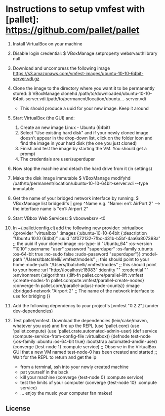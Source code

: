 # Instructions to setup vmfest with [pallet]: https://github.com/pallet/pallet
1. Install VirtualBox on your machine
2. Disable login credential: 
        $ VBoxManage setproperty websrvauthlibrary null
3. Download and uncompress the following image https://s3.amazonaws.com/vmfest-images/ubuntu-10-10-64bit-server.vdi.gz
4. Clone the image to the directory where you want it to be permanently stored:
        $ VBoxManage clonehd /path/to/downloaded/ubuntu-10-10-64bit-server.vdi /path/to/permanent/location/ubuntu...-server.vdi
    * This should produce a uuid for your new image. Keep it around
5. Start VirtualBox (the GUI) and:
    1. Create an new image Linux - Ubuntu (64bit)
    2. Select "Use existing hard disk" and if your newly cloned image doesn't appear in the drop-down list, click on the folder icon and find the image in your hard disk (the one you just cloned)
    3. Finish and test the image by starting the VM. You should get a prompt
    4. The credentials are user/superduper
5. Now stop the machine and detach the hard drive from it (in settings)
6. Make the disk image immutable
        $ VBoxManage modifyhd /path/to/permanent/location/ubuntu-10-10-64bit-server.vdi --type immutable
6. Get the name of your bridged network interface by running: 
        $ VBoxManage list bridgedifs | grep ^Name 
    e.g. "Name: en1: AirPort 2"  --> the interface name is "en1: Airport 2"
7. Start VBbox Web Services: 
        $ vboxwebsrv -t0
8. In ~/.pallet/config.clj add the following new provider:
        :virtualbox 
         {:provider "virtualbox"
          :images
           {:ubuntu-10-10-64bit
            {:description "Ubuntu 10.10 (64bit)"
             :uuid "4f072132-7fbc-431b-b5bf-4aa6a807398a" ;; the uuid if your cloned image
             :os-type-id "Ubuntu_64"
             :os-version "10.10"
             :username "user"
             :password "superduper"
             :os-family :ubuntu
             :os-64-bit true
             :no-sudo false
             :sudo-password "superduper"}}
         :model-path "/Users/tbatchlelli/.vmfest/models" ;; this should point to your home
         :node-path "/Users/tbatchelli/.vmfest/nodes" ;; this should point to your home
         :url "http://localhost:18083"
         :identity ""
         :credential ""
         :environment
          {:algorithms
           {:lift-fn pallet.core/parallel-lift
            :vmfest {:create-nodes-fn pallet.compute.vmfest/parallel-create-nodes}
            :converge-fn pallet.core/parallel-adjust-node-counts}}
           :image
            {:bridged-network "Airport 2" ;; The name of the network interface to use for bridging 
           }}

9. Add the following dependency to your project's [vmfest "0.2.2"] (under dev-dependencies)
10. Test pallet/vmfest. Download the dependencies (lein/cake/maven, whatever you use) and fire up the REPL
        (use 'pallet.core)
        (use 'pallet.compute)
        (use 'pallet.crate.automated-admin-user)
        (def service (compute-service-from-config-file :virtualbox))
        (defnode test-node {:os-family :ubuntu :os-64-bit true} :bootstrap automated-amdin-user)
        (converge {test-node 1} :compute service)
           ;; Observe in the VirtualBox GUI that a new VM named test-node-0 has been created and started
           ;; Wait for the REPL to return and get the ip
    * from a terminal, ssh into your newly created machine
    * pat yourself in the back
    * kill your machine
            (converge {test-node 0} :compute service)
    * test the limits of your computer 
            (converge {test-node 10} :compute service) 
    * ... enjoy the music your computer fan makes!


## License




